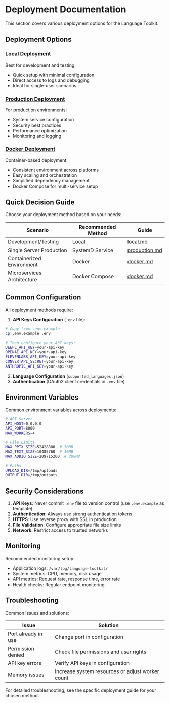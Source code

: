 # Deployment Documentation

This section covers various deployment options for the Language Toolkit.

## Deployment Options

### [Local Deployment](local.md)
Best for development and testing:
- Quick setup with minimal configuration
- Direct access to logs and debugging
- Ideal for single-user scenarios

### [Production Deployment](production.md)
For production environments:
- System service configuration
- Security best practices
- Performance optimization
- Monitoring and logging

### [Docker Deployment](docker.md)
Container-based deployment:
- Consistent environment across platforms
- Easy scaling and orchestration
- Simplified dependency management
- Docker Compose for multi-service setup

## Quick Decision Guide

Choose your deployment method based on your needs:

| Scenario | Recommended Method | Guide |
|----------|-------------------|-------|
| Development/Testing | Local | [local.md](local.md) |
| Single Server Production | SystemD Service | [production.md](production.md) |
| Containerized Environment | Docker | [docker.md](docker.md) |
| Microservices Architecture | Docker Compose | [docker.md](docker.md#docker-compose) |

## Common Configuration

All deployment methods require:

1. **API Keys Configuration** (`.env` file):
```bash
# Copy from .env.example
cp .env.example .env

# Then configure your API keys:
DEEPL_API_KEY=your-api-key
OPENAI_API_KEY=your-api-key
ELEVENLABS_API_KEY=your-api-key
CONVERTAPI_SECRET=your-api-key
ANTHROPIC_API_KEY=your-api-key
```

2. **Language Configuration** (`supported_languages.json`)
3. **Authentication** (OAuth2 client credentials in `.env` file)

## Environment Variables

Common environment variables across deployments:

```bash
# API Server
API_HOST=0.0.0.0
API_PORT=8000
MAX_WORKERS=4

# File Limits
MAX_PPTX_SIZE=52428800  # 50MB
MAX_TEXT_SIZE=10485760  # 10MB
MAX_AUDIO_SIZE=209715200  # 200MB

# Paths
UPLOAD_DIR=/tmp/uploads
OUTPUT_DIR=/tmp/outputs
```

## Security Considerations

1. **API Keys**: Never commit `.env` file to version control (use `.env.example` as template)
2. **Authentication**: Always use strong authentication tokens
3. **HTTPS**: Use reverse proxy with SSL in production
4. **File Validation**: Configure appropriate file size limits
5. **Network**: Restrict access to trusted networks

## Monitoring

Recommended monitoring setup:
- Application logs: `/var/log/language-toolkit/`
- System metrics: CPU, memory, disk usage
- API metrics: Request rate, response time, error rate
- Health checks: Regular endpoint monitoring

## Troubleshooting

Common issues and solutions:

| Issue | Solution |
|-------|----------|
| Port already in use | Change port in configuration |
| Permission denied | Check file permissions and user rights |
| API key errors | Verify API keys in configuration |
| Memory issues | Increase system resources or adjust worker count |

For detailed troubleshooting, see the specific deployment guide for your chosen method.